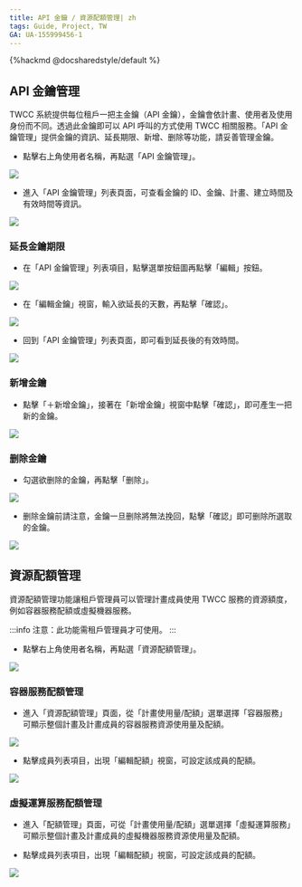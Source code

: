 ```yaml
---
title: API 金鑰 / 資源配額管理| zh
tags: Guide, Project, TW
GA: UA-155999456-1
---
```


{%hackmd @docsharedstyle/default %}


## API 金鑰管理

TWCC 系統提供每位租戶一把主金鑰（API 金鑰），金鑰會依計畫、使用者及使用身份而不同。透過此金鑰即可以 API 呼叫的方式使用 TWCC 相關服務。「API 金鑰管理」提供金鑰的資訊、延長期限、新增、删除等功能，請妥善管理金鑰。

* 點擊右上角使用者名稱，再點選「API 金鑰管理」。

![](https://cos.twcc.ai/SYS-MANUAL/uploads/upload_9503da6c578c4d03bc807a09af1e61ae.png)





* 進入「API 金鑰管理」列表頁面，可查看金鑰的 ID、金鑰、計畫、建立時間及有效時間等資訊。

![](https://cos.twcc.ai/SYS-MANUAL/uploads/upload_d5fa093e330094d93643f96fa628838a.png)




### 延長金鑰期限

* 在「API 金鑰管理」列表項目，點擊選單按鈕圖再點擊「編輯」按鈕。　

![](https://cos.twcc.ai/SYS-MANUAL/uploads/upload_775468e900cb37405dd3e1cba212677a.png)




* 在「編輯金鑰」視窗，輸入欲延長的天數，再點擊「確認」。

![](https://cos.twcc.ai/SYS-MANUAL/uploads/upload_92bd126db2aa93df21e4d97583fa66ab.png)



* 回到「API 金鑰管理」列表頁面，即可看到延長後的有效時間。

![](https://cos.twcc.ai/SYS-MANUAL/uploads/upload_34644d903d88237dab22250e3ce02e29.png)

### 新增金鑰

* 點擊「＋新增金鑰」，接著在「新增金鑰」視窗中點擊「確認」，即可產生一把新的金鑰。

![](https://cos.twcc.ai/SYS-MANUAL/uploads/upload_3df137ddd5c24ab718f89ba9e247a3b0.png)



### 删除金鑰
* 勾選欲删除的金鑰，再點擊「删除」。

![](https://cos.twcc.ai/SYS-MANUAL/uploads/upload_c051b133bdcf3d71b0791b0d42faa401.png)


* 删除金鑰前請注意，金鑰一旦删除將無法挽回，點擊「確認」即可删除所選取的金鑰。

![](https://cos.twcc.ai/SYS-MANUAL/uploads/upload_eeaf48bc87753a134e8033d59ad3b970.png)




## 資源配額管理

資源配額管理功能讓租戶管理員可以管理計畫成員使用 TWCC 服務的資源額度，例如容器服務配額或虛擬機器服務。

:::info
注意：此功能需租戶管理員才可使用。
:::

* 點擊右上角使用者名稱，再點選「資源配額管理」。

![](https://cos.twcc.ai/SYS-MANUAL/uploads/upload_54d3bce515396613658e73c0fabd8875.png)





### 容器服務配額管理

* 進入「資源配額管理」頁面，從「計畫使用量/配額」選單選擇「容器服務」可顯示整個計畫及計畫成員的容器服務資源使用量及配額。

![](https://cos.twcc.ai/SYS-MANUAL/uploads/upload_83e7e1971f75a4024718aaaff42d45bc.png)



* 點擊成員列表項目，出現「編輯配額」視窗，可設定該成員的配額。

![](https://cos.twcc.ai/SYS-MANUAL/uploads/upload_64452fe6c77644827a300d7c7fc49576.png)



### 虛擬運算服務配額管理

* 進入「配額管理」頁面，可從「計畫使用量/配額」選單選擇「虛擬運算服務」可顯示整個計畫及計畫成員的虛擬機器服務資源使用量及配額。


* 點擊成員列表項目，出現「編輯配額」視窗，可設定該成員的配額。


![](https://cos.twcc.ai/SYS-MANUAL/uploads/upload_7440584eb3fa7f5d298f5fd6cbdd58e3.png)
